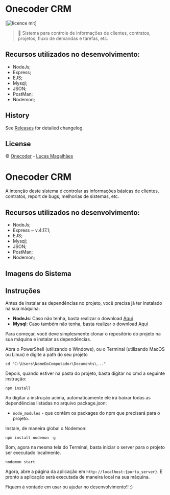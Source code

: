 # Onecoder CRM

[![licence mit](https://img.shields.io/badge/license-MIT-yellow)]

> :rocket: Sistema para controle de informações de clientes, contratos, projetos, fluxo de demandas e tarefas, etc.

## Recursos utilizados no desenvolvimento:
- NodeJs;
- Express;
- EJS;
- Mysql;
- JSON;
- PostMan;
- Nodemon;

## History
See [Releases](https://github.com/lucaspokaz/onecoder_crm) for detailed changelog.

## License
© [Onecoder](https://onecoder.com.br/) - [Lucas Magalhães](https://github.com/lucaspokaz/)



# Onecoder CRM

A intenção deste sistema é controlar as informações básicas de clientes, contratos, report de bugs, melhorias de sistemas, etc.

## Recursos utilizados no desenvolvimento:

- NodeJs;
- Express ~ v.4.17.1;
- EJS;
- Mysql;
- JSON;
- PostMan;
- Nodemon;

## Imagens do Sistema



## Instruções

Antes de instalar as dependências no projeto, você precisa já ter instalado na sua máquina:

* **NodeJs**: Caso não tenha, basta realizar o download [Aqui](https://nodejs.org/en/)
* **Mysql**: Caso também não tenha, basta realizar o download [Aqui](https://www.mysql.com/downloads/)

Para começar, você deve simplesmente clonar o repositório do projeto na sua máquina e instalar as dependências.

Abra o PowerShell (utilizando o Windows), ou o Terminal (utilizando MacOS ou Linux) e digite a path do seu projeto

```
cd "C:\Users\NomeDoComputador\Documents\..."
```

Depois, quando estiver na pasta do projeto, basta digitar no cmd a seguinte instrução:

```
npm install
```

Ao digitar a instrução acima, automaticamente ele irá baixar todas as dependências listadas no arquivo package.json:

* `node_modules` - que contêm os packages do npm que precisará para o projeto.

Instale, de maneira global o Nodemon:

```
npm install nodemon -g
```

Bom, agora na mesma tela do Terminal, basta iniciar o server para o projeto ser executado localmente.

```
nodemon start
```

Agora, abre a página da aplicação em `http://localhost:{porta_server}`. E pronto a aplicação será executada de maneira local na sua máquina.

Fiquem à vontade em usar ou ajudar no desenvolvimento!! :)
